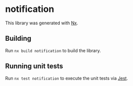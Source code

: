 # notification

This library was generated with [Nx](https://nx.dev).

## Building

Run `nx build notification` to build the library.

## Running unit tests

Run `nx test notification` to execute the unit tests via [Jest](https://jestjs.io).

